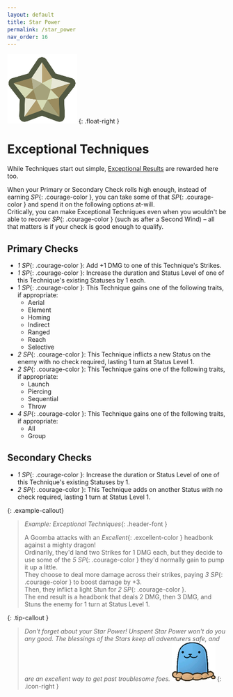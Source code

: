 ```yaml
---
layout: default
title: Star Power
permalink: /star_power
nav_order: 16
---
```


![](assets/images/icons/starpower-alt.png)
{: .float-right }

# Exceptional Techniques

While Techniques start out simple, [Exceptional Results](TODO:LINK) are rewarded here too.

When your Primary or Secondary Check rolls high enough, instead of earning *SP*{: .courage-color }, you can take some of that *SP*{: .courage-color } and spend it on the following options at-will.  
Critically, you can make Exceptional Techniques even when you wouldn't be able to recover *SP*{: .courage-color } (such as after a Second Wind) – all that matters is if your check is good enough to qualify.

## Primary Checks

- *1 SP*{: .courage-color }: Add +1 DMG to one of this Technique's Strikes.
- *1 SP*{: .courage-color }: Increase the duration and Status Level of one of this Technique's existing Statuses by 1 each.
- *1 SP*{: .courage-color }: This Technique gains one of the following traits, if appropriate:  
    - Aerial
    - Element
    - Homing
    - Indirect
    - Ranged
    - Reach
    - Selective
- *2 SP*{: .courage-color }: This Technique inflicts a new Status on the enemy with no check required, lasting 1 turn at Status Level 1.
- *2 SP*{: .courage-color }: This Technique gains one of the following traits, if appropriate:  
    - Launch
    - Piercing
    - Sequential
    - Throw
- *4 SP*{: .courage-color }: This Technique gains one of the following traits, if appropriate:
    - All
    - Group

## Secondary Checks

- *1 SP*{: .courage-color }: Increase the duration or Status Level of one of this Technique's existing Statuses by 1.
- *2 SP*{: .courage-color }: This Technique adds on another Status with no check required, lasting 1 turn at Status Level 1.

{: .example-callout}
> *Example: Exceptional Techniques*{: .header-font }
>
> A Goomba attacks with an *Excellent*{: .excellent-color } headbonk against a mighty dragon!  
> Ordinarily, they'd land two Strikes for 1 DMG each, but they decide to use some of the *5 SP*{: .courage-color } they'd normally gain to pump it up a little.  
> They choose to deal more damage across their strikes, paying *3 SP*{: .courage-color } to boost damage by +3.  
> Then, they inflict a light Stun for *2 SP*{: .courage-color }.  
> The end result is a headbonk that deals 2 DMG, then 3 DMG, and Stuns the enemy for 1 turn at Status Level 1.


{: .tip-callout }
> *Don't forget about your Star Power! Unspent Star Power won't do you any good. The blessings of the Stars keep all adventurers safe, and are an excellent way to get past troublesome foes.* ![](assets/images/icons/tipguy.png)
> {: .icon-right }